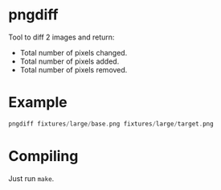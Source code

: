 # pngdiff

Tool to diff 2 images and return:

- Total number of pixels changed.
- Total number of pixels added.
- Total number of pixels removed.

# Example

```go
pngdiff fixtures/large/base.png fixtures/large/target.png
```

# Compiling

Just run `make`.

